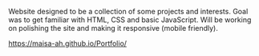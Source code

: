 Website designed to be a collection of some projects and interests. Goal was to get familiar with HTML, CSS and basic JavaScript.
Will be working on polishing the site and making it responsive (mobile friendly).

https://maisa-ah.github.io/Portfolio/
